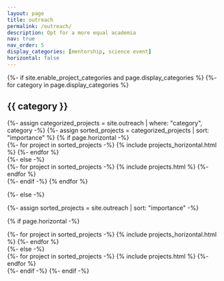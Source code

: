 ```yaml
---
layout: page
title: outreach
permalink: /outreach/
description: Opt for a more equal academia
nav: true
nav_order: 5
display_categories: [mentorship, science event]
horizontal: false
---
```

 
<!-- pages/outreach.md -->
<div class="projects">
{%- if site.enable_project_categories and page.display_categories %}
  <!-- Display categorized outreach -->
  {%- for category in page.display_categories %}
  <h2 class="category">{{ category }}</h2>
  {%- assign categorized_projects = site.outreach | where: "category", category -%}
  {%- assign sorted_projects = categorized_projects | sort: "importance" %}
  <!-- Generate cards for each project -->
  {% if page.horizontal -%}
  <div class="container">
    <div class="row row-cols-2">
    {%- for project in sorted_projects -%}
      {% include projects_horizontal.html %}
    {%- endfor %}
    </div>
  </div>
  {%- else -%}
  <div class="grid">
    {%- for project in sorted_projects -%}
      {% include projects.html %}
    {%- endfor %}
  </div>
  {%- endif -%}
  {% endfor %}

{%- else -%}
<!-- Display outreach without categories -->
  {%- assign sorted_projects = site.outreach | sort: "importance" -%}
  <!-- Generate cards for each project -->
  {% if page.horizontal -%}
  <div class="container">
    <div class="row row-cols-2">
    {%- for project in sorted_projects -%}
      {% include projects_horizontal.html %}
    {%- endfor %}
    </div>
  </div>
  {%- else -%}
  <div class="grid">
    {%- for project in sorted_projects -%}
      {% include projects.html %}
    {%- endfor %}
  </div>
  {%- endif -%}
{%- endif -%}
</div>
